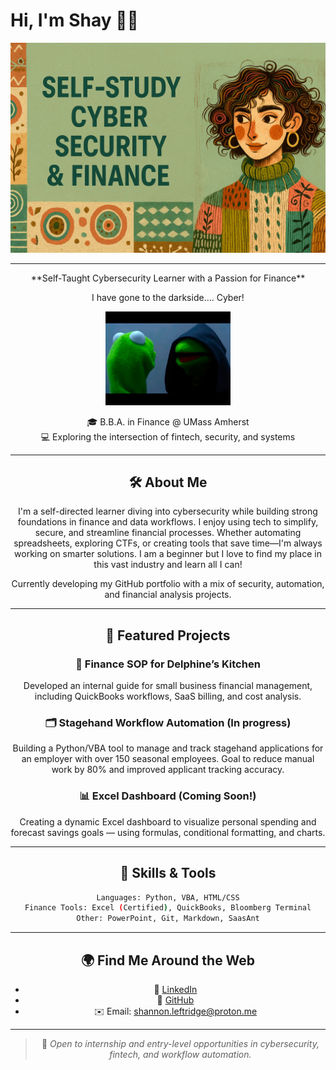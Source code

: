 # Hi, I'm Shay 👋🏽
<div align="center">
<img src="./Image/Banner.png" width="650"/>
    
---

<div align="center">
**Self-Taught Cybersecurity Learner with a Passion for Finance**  

I have gone to the darkside.... Cyber!

<img src="./Image/Evilkermit.jpg" width="200"/>


🎓 B.B.A. in Finance @ UMass Amherst  
💻 Exploring the intersection of fintech, security, and systems

---

## 🛠 About Me
I'm a self-directed learner diving into cybersecurity while building strong foundations in finance and data workflows. I enjoy using tech to simplify, secure, and streamline financial processes. Whether automating spreadsheets, exploring CTFs, or creating tools that save time—I'm always working on smarter solutions. I am a beginner but I love to find my place in this vast industry and learn all I can!

Currently developing my GitHub portfolio with a mix of security, automation, and financial analysis projects.

---

## 🚀 Featured Projects

### 💸 Finance SOP for Delphine’s Kitchen
Developed an internal guide for small business financial management, including QuickBooks workflows, SaaS billing, and cost analysis.

### 🗂️ Stagehand Workflow Automation (In progress)
Building a Python/VBA tool to manage and track stagehand applications for an employer with over 150 seasonal employees. Goal to reduce manual work by 80% and improved applicant tracking accuracy.

### 📊 Excel Dashboard (Coming Soon!)
Creating a dynamic Excel dashboard to visualize personal spending and forecast savings goals — using formulas, conditional formatting, and charts.

---

## 🧠 Skills & Tools

```bash
Languages: Python, VBA, HTML/CSS
Finance Tools: Excel (Certified), QuickBooks, Bloomberg Terminal
Other: PowerPoint, Git, Markdown, SaasAnt

```

---

## 🌍 Find Me Around the Web

- 💼 [LinkedIn](https://www.linkedin.com/in/shannon-leftridge/)
- 📂 [GitHub](https://github.com/YourUsernameHere)
- ✉️ Email: shannon.leftridge@proton.me

---

> 🎯 *Open to internship and entry-level opportunities in cybersecurity, fintech, and workflow automation.*
